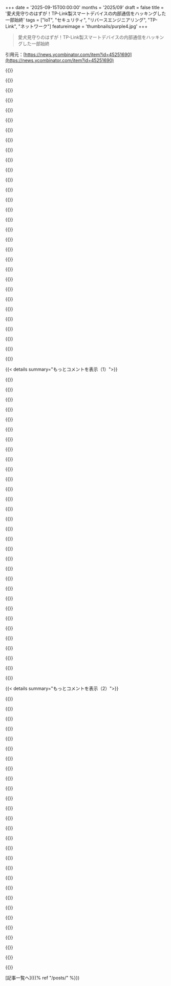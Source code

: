 +++
date = '2025-09-15T00:00:00'
months = '2025/09'
draft = false
title = '愛犬見守りのはずが！TP-Link製スマートデバイスの内部通信をハッキングした一部始終'
tags = ["IoT", "セキュリティ", "リバースエンジニアリング", "TP-Link", "ネットワーク"]
featureimage = 'thumbnails/purple4.jpg'
+++

> 愛犬見守りのはずが！TP-Link製スマートデバイスの内部通信をハッキングした一部始終

引用元：[https://news.ycombinator.com/item?id=45251690](https://news.ycombinator.com/item?id=45251690)




{{<matomeQuote body="おお、すげー！これ、俺のFridaスクリプト使ってくれてるんだね！このURLのだよ：https://github.com/httptoolkit/frida-interception-and-unpinn....プロジェクト、ナイス！スクリプトがちゃんと使われてて嬉しいな。もし何か追加とか調整が必要だったら、ぜひ教えてほしいね。" userName="pimterry" createdAt="2025/09/15 21:35:24" color="#ff5c5c">}}




{{<matomeQuote body="Tim、ありがとう！スクリプトは期待通りにすごくよく動いたよ。最終的に使ったコマンドは、リポジトリの例の一部を抜き出しただけさ。<br>frida -U ＼    -l ./config.js ＼<br>    -l ./android/android-proxy-override.js ＼<br>    -l ./android/android-system-certificate-injection.js ＼<br>    -l ./android/android-certificate-unpinning.js ＼<br>-f com.tplink.iot" userName="kennedn" createdAt="2025/09/16 11:09:21" color="#ff5c5c">}}




{{<matomeQuote body="HTTP Toolkitはこれまで使ったソフトの中で最高だよ。mitmproxy、Proxyman、Charles Proxyも使ったけど、HTTP Toolkitが一番で、しかもオープンソースなんだ。" userName="cute_boi" createdAt="2025/09/15 23:19:08" color="">}}




{{<matomeQuote body="HTTP Toolkitは素晴らしいね、Tim、よくやった！" userName="stavros" createdAt="2025/09/15 22:21:55" color="">}}




{{<matomeQuote body="追記：Frigateで双方向音声を使いたかったら、普通のrtsp://じゃなくてtapo://のgo2rtc設定をメインストリームで使う必要があるよ。TP-Linkはめんどくさがりで、独自のAPIでしか双方向音声を提供してないからね。残念なことに、これを使うとONVIFが使えないんだ。オープンツールでカメラをパン・チルトできるのはONVIFしかないみたいだから、双方向音声もカメラ操作もしたいなら、tapo://ストリームを停止してONVIFクライアントを起動して回転させ、ONVIFクライアントをオフにしてまたtapo://でストリーミングを始める必要があるんだ。" userName="bayesianbot" createdAt="2025/09/16 01:28:57" color="#785bff">}}




{{<matomeQuote body="IoTのセキュリティは全般的にひどいけど、一般のルーターが実質的に監査されてないブラックボックスで、全てのネットワークトラフィックを処理してるってのは本当に心配だね。ほとんどの人は、自分のルーターのファームウェアが何年も更新されてなくて、既知のCVEが動いてる可能性すら知らないんだ。ネットワークハードウェアのサプライチェーンの信頼モデルは崩壊してるよ。" userName="selinkocalar" createdAt="2025/09/15 22:43:42" color="#38d3d3">}}




{{<matomeQuote body="解決策はpfSenseだよ。" userName="teaearlgraycold" createdAt="2025/09/15 22:48:13" color="">}}




{{<matomeQuote body="君と目的地の間には、監査できないルーターが無数にあるんだから、どうしようもないよ。エンドデバイスはとっくにルーターが侵害されてる前提で、全てを検証して通信中に暗号化してるんだ。だから、君のルーターがDDoS攻撃に参加したりBitcoinをマイニングしたりしない限り、セキュリティがどうであろうと、そこまで問題じゃないよ。" userName="Gigachad" createdAt="2025/09/16 00:54:43" color="">}}




{{<matomeQuote body="市販品は確かにそうだけど、UbiquitiやMikrotikみたいな“プロシューマーグレード”のハードウェアなら、ちゃんとタイムリーなアップデートがきて、しっかり作られたファームウェアが手に入るよ。" userName="briHass" createdAt="2025/09/16 00:09:46" color="">}}




{{<matomeQuote body="Actually, pfsense kind of has a shitty reputation in the FOSS community and opnSense is preferred.But I don’t like the limitations of BSD systems in terms of hardware compatibility and performance, so I build my router using a plain Linux distro (Debian)." userName="drnick1" createdAt="2025/09/16 00:20:37" color="#45d325">}}




{{<matomeQuote body="Most people only care about how strong the signal is when buying a router, but almost no one checks if the firmware is outdated, or bothers to change the default password or disable remote access. And manufacturers rarely remind you either, so over time it just becomes a hidden risk." userName="ByteDrifter" createdAt="2025/09/16 05:11:55" color="#785bff">}}




{{<matomeQuote body="Many IoT devices (or Windows when the LAN network location is set to “Private”) expose a wider surface area to local network addresses. Having a competent firewall on your residential router is still useful, especially for those that have no idea how to configure their endpoints securely.Comparing a residential router to a network operator’s router is spurious: those routers don’t perform any sort of filtering for the public internet traffic flowing through them." userName="johncolanduoni" createdAt="2025/09/16 03:35:29" color="#ff5c5c">}}




{{<matomeQuote body="That’s the first I’ve heard of pfsense having a bad reputation, can you explain? (I haven’t used it, genuinely want to know)" userName="the_biot" createdAt="2025/09/16 10:31:47" color="">}}




{{<matomeQuote body="Ubiquiti is awful, it’s a cloud-centric ecosystem. The best ”prosumer-grade” stuff is probably OpenWrt. If you need more power, opnSense or a plain Linux distro on an x86 machine." userName="drnick1" createdAt="2025/09/16 00:17:21" color="#785bff">}}




{{<matomeQuote body="Or openWRT.The bsd based distributions sure are powerful, but with the power/heat budget to match." userName="baby_souffle" createdAt="2025/09/15 22:55:14" color="#785bff">}}




{{<matomeQuote body="A lot of them violate the GPL and BSD licenses too." userName="pabs3" createdAt="2025/09/16 05:25:05" color="#ff5c5c">}}




{{<matomeQuote body="Is there any residential router that exposes internal endpoints be default? I’ve yet to come across one that does not have a deny-any policy on it’s WAN interface and has incoming destination NATs setup up.What use is reducing the attack surface of a device which only ever initiates connections?Edit: also there are network operators that block customer traffic on certain ports liike NetBIOS, SMB or SMTP to name a few." userName="dracotomes" createdAt="2025/09/16 09:08:16" color="#ff5c5c">}}




{{<matomeQuote body="Most people don’t buy routers, they get them from the ISP and never think about them again unless the wifi goes out, in which case they unplug and plug back in." userName="t-3" createdAt="2025/09/16 07:42:27" color="#45d325">}}




{{<matomeQuote body="https://arstechnica.com/gadgets/2021/03/buffer-overruns-lice..." userName="Eisenstein" createdAt="2025/09/16 11:59:51" color="">}}




{{<matomeQuote body="OpenWRTは好きなんだ。でも、アップデートがいつもリスキーで面倒なんだよね。" userName="bmurphy1976" createdAt="2025/09/15 23:32:58" color="">}}




{{<matomeQuote body="ほとんどの人はISPから渡されたルーターを使ってて、彼らにとってルーターはブラックボックスだよ。WiFiに繋ぐ時に、みんなISPが選んだルーター名とパスワードを教えてくれるのにはいつも驚くね。俺はISPにそんなにコントロールされたくないんだ。" userName="cortesoft" createdAt="2025/09/16 00:12:57" color="#785bff">}}




{{<matomeQuote body="IOTの“S”は“Security”の意味だよ！" userName="java-man" createdAt="2025/09/15 23:24:36" color="">}}




{{<matomeQuote body="カリフォルニア大学のRegentsを承認しないことで、BSDライセンスに違反してるんじゃないの？" userName="fsckboy" createdAt="2025/09/17 19:54:02" color="#ff5733">}}




{{<matomeQuote body="俺のIoT Wi-Fiのパスワードは“TheSInIoT”だよ ;)" userName="BLKNSLVR" createdAt="2025/09/16 00:22:15" color="">}}




{{<matomeQuote body="IoTセキュリティはひどいよね。IoTはセキュリティの再考が必要だと思う。デバイスにはただ繋がってほしいだけだし、オンライン必須の要件を回避するエクスプロイトを使うことも辞さないよ。もちろん、クラウド連携が必要な人もいる。<br>だから、デバイスは最初の起動時にモードを選ばせて、それを固定すべき。クラウドMFAが必要ならそれもアリだし、Pythonで電球を点滅させたいなら、それが永続的な設定になるべきだね。" userName="protocolture" createdAt="2025/09/16 03:05:22" color="#38d3d3">}}




{{<matomeQuote body="OpenWRTはお金を払って時間を買ってるようなものだね。自分でカスタムルーターを設定したい人にはいいけど、ほとんどのプロシューマーにはUbiquitiの方が良い体験を提供してくれるよ。Ubiquitiはローカル管理をサポートしてるし、Ubiquiti Cloudのデータ漏洩は、不満を持った元従業員が会社を脅迫しようと広めたデマだったってことも注目すべきだね。" userName="omcnoe" createdAt="2025/09/16 10:04:51" color="#785bff">}}




{{<matomeQuote body="著作権表示とBSDライセンスを配布してないってことだよ。" userName="pabs3" createdAt="2025/09/18 02:35:23" color="#785bff">}}




{{<matomeQuote body="それは完全に正確じゃないよ。Ubiquitiデバイスにはローカル管理オプションがあって、ゲートウェイを除けばインターネットには繋がらないんだ。自分のVPN経由でリモートで全体を管理できるし、実際かなり便利だよ。" userName="gradstudent" createdAt="2025/09/16 01:11:23" color="#38d3d3">}}




{{<matomeQuote body="平均的な消費者がISPルーターで驚かなくてもわかるけど、HN読者なら違うよね。僕はISPのデバイスは信用しないよ。WiFiも無効にして、ブリッジとして使ってる。自分の”インナーサークル”には絶対入れないし、25年間ずっとそうだよ。" userName="tharkun__" createdAt="2025/09/16 03:09:29" color="#ff33a1">}}




{{<matomeQuote body="個人的には、ISP提供（や大手量販店）のルーターは最初から侵害されてるって考えてるよ。自分のルーターを交換するか、それが無理ならその下流に繋いで、全部自分のルーターに接続してるんだ。それにTailscaleや他のDNSサーバーも使ってるよ。" userName="lazide" createdAt="2025/09/16 13:14:26" color="#ff33a1">}}




{{< details summary="もっとコメントを表示（1）">}}

{{<matomeQuote body="Fritzboxとかは、デフォルトで自動更新するブランドだよ。ISPも顧客に送ったデバイスを管理してて、”フリート管理”の一環としてアップデートをインストールすることがよくあるんだ。" userName="lo0dot0" createdAt="2025/09/16 14:03:06" color="">}}




{{<matomeQuote body="ルーターはローカルネットワークの”王国の鍵”なんだよね。ローカルデバイス全部を敵視するべきなんだけど（それは妥当なことだけど、ほとんどの人はやらないよね）、ルーターをしっかり守るのは超重要なことだよ。" userName="TomaszZielinski" createdAt="2025/09/16 13:32:30" color="#ff5c5c">}}




{{<matomeQuote body="多くの人がNetwork PNPとかを喜んで使ってて、ルーターの公開側にポートを開放してるんだよな。" userName="lazide" createdAt="2025/09/16 13:15:12" color="">}}




{{<matomeQuote body="MikroTikユーザーとして言うけど、ネットワーキングの知識がないなら手を出さない方がいいよ。慣れるのに時間はかかるけど、使いこなせば難しくないんだ。でも、何をするにも20〜40個のオプションがあるから、最初は戸惑うかもね。" userName="ThatMedicIsASpy" createdAt="2025/09/16 11:02:02" color="">}}




{{<matomeQuote body="attended sysupgrade をチェックしてみてよ。" userName="fignews" createdAt="2025/09/16 00:11:39" color="">}}




{{<matomeQuote body="このブログの書き方、すごく良い感じだね。最近はLLMで生成された記事が多くて読みにくいけど、これは技術的でいて、しかも気楽なバランスが取れてて嬉しい驚きだよ。（カバー画像がAI生成なのは内容とは関係ないってわかるけどね。）" userName="bstsb" createdAt="2025/09/15 19:12:14" color="">}}




{{<matomeQuote body="僕はuBlock Originで大きなメディアファイルをデフォルトでブロックしてて、不要なリソース消費を避けてるんだ。カバー画像はたいてい不要だからブロックしてるよ。今はみんながAI生成にエネルギーを使ってるのが残念だね。" userName="jraph" createdAt="2025/09/15 20:53:18" color="">}}




{{<matomeQuote body="どういう意味？ざっと計算してみたんだけど、手作業で”使い捨て”のバナー画像を15分で作るのと、Stable DiffusionでAI生成するのとだと、人間や電気のエネルギーはAI生成の方が少なく見えるんだけど、一体何が問題なの？" userName="concats" createdAt="2025/09/16 08:58:57" color="#ff5733">}}




{{<matomeQuote body="人間のエネルギーは計算に入れるべきだよ。モデル訓練のコストやリバウンド効果、ボットクロールの補助金とかも無視できない。この議論はもううんざりだね。個人的には、無意味なカバー画像はやめるべきだと思う。AI生成じゃなくても、ストック画像でも同じことが言えるよ。" userName="jraph" createdAt="2025/09/16 10:35:27" color="">}}




{{<matomeQuote body="それはどの規模で見るかによるね。個人レベルならそうかもだけど、車と同じで効率が上がっても全体消費は増え続けるんだ。できることが増えれば増えるほど、僕たちはそれをやっちゃう。CPUパワーが増えればJavaScriptが重いウェブサイトが増えるし、画像が生成できるほどもっとたくさん生成するようになる。" userName="marci" createdAt="2025/09/16 17:18:03" color="#45d325">}}




{{<matomeQuote body="Photoshopを15分使っても、君のCPUは100Wを数秒以上使うことはないよ。" userName="Liquid_Fire" createdAt="2025/09/16 15:48:52" color="">}}




{{<matomeQuote body="関連情報だよ。<br>Tapo C200 research project https://drmnsamoliu.github.io/ (https://news.ycombinator.com/item?id=37813013)<br>PyTapo: Python library for communication with Tapo Cameras https://github.com/JurajNyiri/pytapo (https://news.ycombinator.com/item?id=41267062)" userName="gnabgib" createdAt="2025/09/15 16:33:25" color="#785bff">}}




{{<matomeQuote body="来年、署名要件が導入された後も、AndroidアプリでFridaやmitmproxyを使う技ってまだ使えるのかな？" userName="201984" createdAt="2025/09/15 18:01:49" color="">}}




{{<matomeQuote body="全体的には可能だけど、アテステーションが必要なアプリだとかなり難しくなるよ。PixelみたいにOEMアンロックとルート化が許されてるスマホならできるけど、Googleのアテステーションには失敗する。アプリを分解してFridaを注入し、自分の開発者アカウントでサイドロードすることもできるけど、これもアテステーションには通らないし、アプリレベルのアンチタンパリングコードにも弱いんだ。" userName="bri3d" createdAt="2025/09/15 18:29:44" color="#785bff">}}




{{<matomeQuote body="だから、銀行アプリみたいに実用的なニーズがある人にとっては無理だね。この時点でAndroidはもはや意味のあるオープンソースプラットフォームじゃないし、何年も前からそうだよ。正直になっただけまだマシだけどね。" userName="josteink" createdAt="2025/09/15 20:12:37" color="#ff5733">}}




{{<matomeQuote body="アプリのリバースエンジニアリングと銀行アプリを同じデバイスでやろうとするのは、かなり馬鹿げてると思うな。GrapheneOSだってユーザーのセキュリティとプライバシーを重視するから、リバースエンジニアリングツールとしては使わせないよ。サードパーティアプリストアの制限は反競争的だけど、それは『Fridaを銀行で使うスマホに入れたい』って話とは別だ。デバイスのアテステーションはリバースエンジニアリングに敵対的だけど、GoogleはPixelのOEMアンロックや開発者コンソールでの自己署名APKを許可してるから、来年のAndroidの変更でもそんなに変わらないだろうね。" userName="bri3d" createdAt="2025/09/15 20:47:17" color="#ff5733">}}




{{<matomeQuote body="OEMアンロックや自己署名APKが許可されても、それが『本当にデバイスを使っている』って言えるのかな？スマホとして機能しなくなるなら、それは意味のある使い方じゃないよ。まるで、車をサードパーティの整備士に直してもらったら、公道走行が違法になるようなものさ。" userName="franga2000" createdAt="2025/09/15 21:48:16" color="#ff33a1">}}




{{<matomeQuote body="なんでLinuxでroot権限で銀行のウェブサイトを使うのと、Androidアプリを使うのとで違いがあるのか、僕には分からないよ。『君たちを保護するため』っていう理屈が全く意味不明だね。" userName="3abiton" createdAt="2025/09/15 21:27:59" color="#38d3d3">}}




{{<matomeQuote body="銀行がモバイルアプリを厳しくするのは、不正対策のためだね。利用の8割、不正の9割がモバイルデバイスからだから、アプリをロックダウンすれば詐欺を大幅に減らせるんだ。それに、P2P決済みたいなデスクトップにない機能もモバイルにあるしね。Androidでのデバイス乗っ取り詐欺も横行してるし、これはみんなにとって良いことだよ。" userName="bri3d" createdAt="2025/09/15 21:44:43" color="#785bff">}}




{{<matomeQuote body="なんでロックされたモバイルで詐欺が多いのに、オープンなWindows/Linux PCでは少ないんだろう？もしモバイルで9割の詐欺が起きてるなら、ロックダウンしても意味ないってことじゃない？P2P決済みたいな特別な機能だけモバイルで制限して、他は普通に使えたらいいのにね。昔、Chaseのアプリは脱獄iOSだと小切手預金だけできなかったけど、他の機能は使えたよ。" userName="Wowfunhappy" createdAt="2025/09/15 21:47:39" color="">}}




{{<matomeQuote body="モバイルバンキングの利用率は90%以上で、詐欺もそこに集中してるんだ。理想はGrapheneOSでもアプリ機能が8割使えることだけど、0.001%以下のユーザーのために開発費と詐欺リスクを負うのは現実的じゃないってのはわかるよ。誰もやらないからって陰謀とかじゃなくて、単に採算が合わないってことだね。" userName="bri3d" createdAt="2025/09/15 22:26:58" color="#45d325">}}




{{<matomeQuote body="詐欺師が詐欺をするときは、一番やりやすい場所を選ぶはずだよね？だから、各プラットフォームがどれだけ普及してるかは関係ないんじゃないかな。" userName="Wowfunhappy" createdAt="2025/09/15 23:32:37" color="">}}




{{<matomeQuote body="詐欺はたいていまとめてやるんだ。全体の儲けはターゲットの価値と数で決まるけど、労力はターゲット数に比例しないことが多い。攻撃しやすくても数が少ないより、ちょっと難しくてもターゲットが多い方が（労力が事前に一度で済むから）ずっと「おいしい」ってわけさ。" userName="dsymonds" createdAt="2025/09/15 23:56:10" color="">}}




{{<matomeQuote body="大抵の場合、ウェブアプリからは小切手は預金できないよ。" userName="machinate" createdAt="2025/09/15 21:37:25" color="">}}




{{<matomeQuote body="デバイス認証がここでは何をしてるのか謎だね。偽の小切手なんていくらでも作って写真撮れるし、デッドピクセルみたいなデバイス指紋も偽造できるでしょ。OSを認証したって、カメラ自体や何が写ってるかなんて認証できないよ。「落書きされたナプキンがお金」っていう話の弱点は、写真を撮ってるデバイスがroot化されてるかどうかじゃないと思うけどな。" userName="jrockway" createdAt="2025/09/16 00:50:14" color="#ff33a1">}}




{{<matomeQuote body="GrapheneOSは推奨しないけど、やりたいなら止めないよ。ブートローダーをアンロックしたままroot化したり、root対応のカスタムイメージを作ったりできる。やり方のガイドもたくさんあるしね。" userName="KetoManx64" createdAt="2025/09/15 20:56:34" color="">}}




{{<matomeQuote body="ブートローダーのロックは、完全な検証済みブートのために大事だよ。詳しくはGrapheneOSのインストールガイドを見てみてね。<br>https://grapheneos.org/install/cli#locking-the-bootloader" userName="easyKL" createdAt="2025/09/15 23:14:12" color="#38d3d3">}}




{{<matomeQuote body="「ブートローダーをアンロックしたままroot化」って話は、GoogleじゃなくてGrapheneOSのことだよ。" userName="bri3d" createdAt="2025/09/15 21:00:22" color="">}}




{{<matomeQuote body="GrapheneOSでもMagiskは使えるんだよ。インストールガイドに従って最後のステップをスキップしてMagiskをフラッシュすればいいだけ。アップデートはちょっと手間だけど、やろうと思えばできるよ。" userName="KetoManx64" createdAt="2025/09/18 01:13:41" color="#ff33a1">}}




{{<matomeQuote body="オープンソースであることと、ハッキングできるかどうかは別問題なんだ。メーカーキーで署名が必要なファームウェアはオープンソースでもあり得るし、コードが公開されていても、ユーザーが改造版をデバイスにインストールできるとは限らないんだよ。FIDOキーとかBitcoinウォレットなんかがこれに当たるね。" userName="miki123211" createdAt="2025/09/15 20:56:43" color="#785bff">}}

{{</details>}}




{{< details summary="もっとコメントを表示（2）">}}

{{<matomeQuote body="オープンソースとハック可能性が無関係ってのは、ライセンスによるんだよ。例えばLGPLだと、エンドユーザーに自分の作った修正版ライブラリとリンクする方法を提供しなきゃいけないってハッキリ書いてあるんだから。" userName="jcalvinowens" createdAt="2025/09/16 07:29:04" color="#ff33a1">}}




{{<matomeQuote body="Androidがもはやオープンソースじゃないってのは間違いだよ。Google Androidは元々オープンソースじゃなかったし、AOSPは今もオープンソースのままだからね。Google AndroidとAOSPをごっちゃにするのはやめようぜ。" userName="akimbostrawman" createdAt="2025/09/16 06:38:47" color="#38d3d3">}}




{{<matomeQuote body="俺はiOSだけど、Androidだったらモバイルバンキングを諦めてでもroot権限が欲しいな。なんでこれがそんなに大ごとになるのか全然わからんわ。例えばSlackがアテステーションを要求してきたら話は別だけど、仕事で必要だからね。" userName="Wowfunhappy" createdAt="2025/09/15 21:26:57" color="">}}




{{<matomeQuote body="それは組織次第だよ。ここで確認して→ https://slack.com/help/articles/360042097113-Block-jailbroke..." userName="lights0123" createdAt="2025/09/15 21:42:36" color="#ff33a1">}}




{{<matomeQuote body="リバースエンジニアリングはルート化デバイスやエミュレータでやることが多いから、Googleの変更に直接は影響されないと思うよ。Fridaとかで非ルートデバイスをいじるのは難しいけど、開発者モードがあればまだいけるんじゃないかな。一番の問題はデバイスアテステーションの普及だね。これがもっと広まったら、ルート化デバイスは使えなくなるかもね。" userName="pimterry" createdAt="2025/09/15 21:47:33" color="#45d325">}}




{{<matomeQuote body="今でも既にかなり難しいよ。Fridaを使うにはルート化が必要だけど、それができないモデルが増えてるし、Play Integrity以外にも優れたルート検出SDKはいくらでもあるからね。" userName="mschuster91" createdAt="2025/09/15 20:07:57" color="#ff5733">}}




{{<matomeQuote body="ルート化できる物理デバイスはまだたくさんあるし、Googleもルートアクセス可能なエミュレータイメージを出してるから、ここはまだ大丈夫だよ。ルート検出のほとんどはFridaなんかで突破できるしね。本当に大きな問題はPlay Integrityとアテステーションだ。これが反競争的行為として規制されることを期待してるよ。" userName="pimterry" createdAt="2025/09/15 21:56:14" color="#ff5c5c">}}




{{<matomeQuote body="そうは言っても、SamsungなんかはKNOXが飛ぶし、エミュレータで動かないアプリも多いんだ。ルート検出は本当にいたちごっこでうんざりだよ。リモート検証可能なハードウェアアテステーションもSDKが出てくれば簡単に普及するだろうし、反トラスト法で規制なんて、アメリカじゃ3年以内は無理だし、EUでも5～10年かかるうえ、銀行とかゲーム会社のロビー活動で阻止されるだろうね。" userName="mschuster91" createdAt="2025/09/15 23:51:08" color="#38d3d3">}}




{{<matomeQuote body="僕が知る限り、Fridaはroot化なしで使えるよ。Objectionを使えばね。<br>https://github.com/sensepost/objection" userName="crowfunder" createdAt="2025/09/15 20:39:46" color="#ff5733">}}




{{<matomeQuote body="Frida gadgetを埋め込んでiOSやAndroidアプリをパッチできるってのがポイント。でも来年には変わるかも。前はDeveloperモードのAndroidにFrida gadget入りAPKを入れられたけど、今後はAndroid認証を外す（root化/アンロック）か、自分で署名して入れる必要があるって。iOSみたいなやり方になるんだね。" userName="bri3d" createdAt="2025/09/15 20:50:41" color="#ff5c5c">}}




{{<matomeQuote body="うわ、マジで恐ろしいな。ほとんどのユーザーにとって、もうAPK改造の時代は終わりってことか。" userName="crowfunder" createdAt="2025/09/15 21:09:38" color="">}}




{{<matomeQuote body="まだだよ。確か、最初はほんの数カ国しか影響を受けないはず。" userName="sureglymop" createdAt="2025/09/15 22:04:29" color="">}}




{{<matomeQuote body="ちょっと関連する話なんだけど、TP-Linkファームウェアの復号化について。<br>C210 V2クラウドカメラのbootloadersに関する記事だよ。<br>https://watchfulip.github.io/28-12-24/tp-link_c210_v2.html?u..." userName="tripdout" createdAt="2025/09/15 17:05:18" color="#ff5c5c">}}




{{<matomeQuote body="彼らはデフォルトパスワードを手に入れるためにAPKを解析したけど、ググってみたら2022年のCVEに載ってたよ。<br>https://nvd.nist.gov/vuln/detail/CVE-2022-37255" userName="fnord77" createdAt="2025/09/15 20:19:52" color="#38d3d3">}}




{{<matomeQuote body="これで、ハードコードされた管理者パスワードを見つけるのは大したことないって段階になったのか。" userName="micah94" createdAt="2025/09/15 17:17:59" color="">}}




{{<matomeQuote body="これはハードコードされたデフォルトパスワードであって、永続的なバックドアじゃないよ。投稿を正しく理解していれば、ユーザーは初期設定の流れでこれを変更するはず。多くのアプリがデフォルトパスワードを持っていて、ユーザーが変更するようになっているのと一緒さ。" userName="mtlynch" createdAt="2025/09/15 18:08:28" color="#45d325">}}




{{<matomeQuote body="デバイスにはMCUシリアル番号やEEPROMの秘密情報が理想。アプリは『デバイスのコード入力』や『QRコードスキャン』で相互認証すべきで、ハードコードパスワードより安全だね。これはクラウドなしでオフラインでも可能。アプリはデバイスの秘密情報でローカル認証し、その後ユーザーがRTSPパスワードを設定できるようにすればいい。未設定デバイスのネットワーク攻撃脆弱性は減るよ。これは最悪ではないけど良くもない。カメラを設定し忘れると、接続から設定までの間は格好の標的だからね。" userName="bri3d" createdAt="2025/09/15 18:20:55" color="#45d325">}}




{{<matomeQuote body="設定後に正常なフローで更新されるなら、まあいいかな。ここ5年でIoT／スマートホーム製品をできるだけたくさん構築してきて確信したのは、ほとんどのベンダーは単体だと『一発芸』程度の価値しかないゴミを売ってるってことだね。スマートホーム全体を構築するのは、全部同じベンダーからじゃないとイライラするし、かといって、すべてのニーズにうまく応えるベンダーなんていない。<br>俺のスマホにはEcobee、Lutron、Hue、カメラ4社[1]、Meross、Smart Lifeのアプリが入ってる。たぶん他にもいくつか忘れてるやつがあるな。LutronとHueだけは、ハブやHomeKitでかなり包括的な制御ができるから、アプリを使う必要がなくて合理的だ。<br>MatterとThreadが新しい標準として決まってから何年も経つのに、市場には互換性のあるデバイスが溢れるどころか、安価なWi-Fiデバイスがひしめき合っていて、それぞれがクラウド依存で、管理も日常的な使用も、主な目的がクラウドサービスをアップセルすることにある、クソみたいなモバイルアプリを通じてしかできない。<br>[1] カメラが4つあるのは、安いのを衝動買いした俺のせいだと認めるよ。でも、あるベンダーが最高のドアホンカメラを作って、別のベンダーがもっと優れたPTZ屋内カメラを作るってこともよくあるから、多くの人には正当な理由があるだろうね。" userName="xp84" createdAt="2025/09/15 17:30:42" color="#45d325">}}




{{<matomeQuote body="Home Assistantは、完全にローカルでプライベートなホームオートメーションシステムを構築するのに、ますます理にかなってるよね。" userName="hleszek" createdAt="2025/09/15 17:38:21" color="#ff5c5c">}}




{{<matomeQuote body="それは良いアイデアだけど、小規模ベンダーには全然現実的じゃないと思うな。昔、ホームネットワーキングデバイスを売ってたんだけど、君が説明してるようなことはしないよ。もしラベルが間違ったパスワードを計算したり、メーカーがどのデバイスにどのラベルをつけるか間違ったりしたら、顧客の手元に届いてクレームが入るまで何ヶ月も気づかない。そうなったら、出荷したデバイスを全部回収するために、製造・出荷ラインを全部巻き戻さなきゃいけない。<br>そんな手間をかけて、どんな攻撃から守るっていうの？ユーザーのネットワークに悪意のあるソフトウェアがあって、ユーザーが設定する前にデバイスのパスワードを変えちゃうような攻撃？その場合、ユーザーはフィードにアクセスできないから、ただカメラを使わないだけになるよね。<br>[0] https://mtlynch.io/i-sold-tinypilot/" userName="mtlynch" createdAt="2025/09/15 18:59:29" color="#38d3d3">}}




{{<matomeQuote body="例えばAT&Tのルーターは、デバイスにWi-FiネットワークとWi-Fiパスワードが印刷されて出荷されるよね。でも、それだと物理アクセスできる人なら誰でも簡単にデバイスに入り込めるってことにもなる。複雑なパスワードは、『デフォルトの管理者パスワードじゃないから大丈夫』って人々が思い込む、セキュリティの幻想を一つ増やしてるだけなんだ。根本的な問題は、『多くの人がパスワードとオンボーディングのフローが苦手』ってことみたいだから、出荷時のパスワードをどう変えても、だいたい同じような問題になっちゃうんだよね。" userName="yannyu" createdAt="2025/09/15 18:27:36" color="#ff5733">}}




{{<matomeQuote body="大好きだよ！でも俺のセットアップには、いっぱい手強い部分があるんだ。『標準互換』なHAへの接続方法がカメラ制御を欠いていたり、Chamberlainみたいなひどいベンダーが嫌がらせでHAサポートを潰したり、結局GoogleかAmazonを音声アシスタントに使わなきゃいけなかったりね。<br>俺の一番の願いは、HAネイティブの音声アシスタントスピーカーを作ってくれる人がいること！$30のGoogle Home Miniみたいな物理的な品質で、HAに直接統合されて、現代のLLMを使ってユーザーの意図を判断してくれるやつなら、一台$100ずつ払うよ。GoogleアシスタントやSiriのデタラメな文法が毎時間変わるような、テキストアドベンチャーゲームをやってるみたいな状況はもう嫌だ。それが存在して、ただ動いてくれるなら、月額料金も払うね。" userName="xp84" createdAt="2025/09/15 18:13:09" color="#45d325">}}




{{<matomeQuote body="全くその通り。Home Assistantを6年くらい使ってるけど、いろんなエコシステムのハードウェアを連携させるのに本当に素晴らしいよ。<br>たとえハードウェアがローカルAPIに対応してなくても、誰かがクラウドAPIと連携するHA統合を作ってる可能性が高いしね。" userName="johnmaguire" createdAt="2025/09/15 17:47:34" color="#38d3d3">}}




{{<matomeQuote body="それに、もしHA統合がまだ作られてなくても、自分でかなり簡単に書けるし、HACSを通じて配布できるよ（俺はHACSに3つ、メインラインに1つ統合を持ってる）。" userName="borski" createdAt="2025/09/15 17:50:05" color="#ff5733">}}




{{<matomeQuote body="もしカメラを買って、プラグを挿しただけでセットアップを忘れたら、ただ単純にそれが使えないだけだよね？確かに『存在証明』はもっと良いけど、一体どれくらいの人が真剣に影響を受けるんだろう？" userName="some_random" createdAt="2025/09/15 18:29:28" color="">}}




{{<matomeQuote body="TP-Linkは、小さなベンダーどころか、かなり大きな会社だよね。" userName="kelnos" createdAt="2025/09/15 19:06:29" color="">}}




{{<matomeQuote body="物理アクセスがあるなら、デバイスを工場出荷時設定にリセットして、普通に初期設定すればいいだけだよね。" userName="some_random" createdAt="2025/09/15 18:32:00" color="">}}

{{</details>}}



[記事一覧へ]({{% ref "/posts/" %}})
